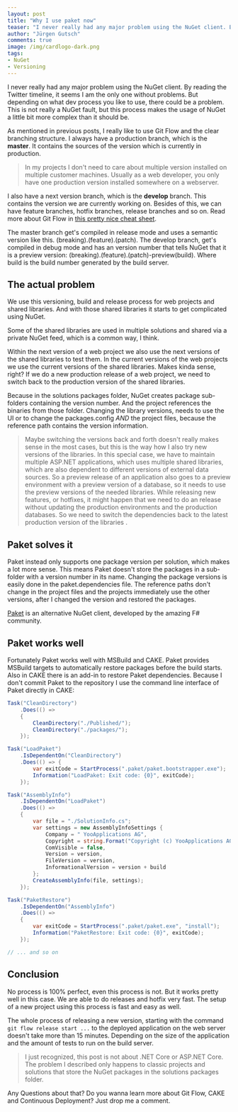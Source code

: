 ```yaml
---
layout: post
title: "Why I use paket now"
teaser: "I never really had any major problem using the NuGet client. By reading the Twitter timeline, it seems I am the only one without problems. But depending on what dev process you like to use, there could be a problem. This is not really a NuGet fault, but this process makes the usage of NuGet a little bit more complex than it should be."
author: "Jürgen Gutsch"
comments: true
image: /img/cardlogo-dark.png
tags: 
- NuGet
- Versioning
---
```


I never really had any major problem using the NuGet client. By reading the Twitter timeline, it seems I am the only one without problems. But depending on what dev process you like to use, there could be a problem. This is not really a NuGet fault, but this process makes the usage of NuGet a little bit more complex than it should be.

As mentioned in previous posts, I really like to use Git Flow and the clear branching structure. I always have a production branch, which is the **master**. It contains the sources of the version which is currently in production. 

> In my projects I don't need to care about multiple version installed on multiple customer machines. Usually as a web developer, you only have one production version installed somewhere on a webserver.

I also have a next version branch, which is the **develop** branch. This contains the version we are currently working on. Besides of this, we can have feature branches, hotfix branches, release branches and so on. Read more about Git Flow in [this pretty nice cheat sheet](http://danielkummer.github.io/git-flow-cheatsheet/).

The master branch get's compiled in release mode and  uses a semantic version like this. (breaking).(feature).(patch). The develop branch, get's compiled in debug mode and has an version number that tells NuGet that it is a preview version: (breaking).(feature).(patch)-preview(build). Where build is the build number generated by the build server.

## The actual problem

We use this versioning, build and release process for web projects and shared libraries. And with those shared libraries it starts to get complicated using NuGet.

Some of the shared libraries are used in multiple solutions and shared via a private NuGet feed, which is a common way, I think. 

Within the next version of a web project we also use the next versions of the shared libraries to test them. In the current versions of the web projects we use the current versions of the shared libraries. Makes kinda sense, right? If we do a new production release of a web project, we need to switch back to the production version of the shared libraries. 

Because in the solutions packages folder, NuGet creates package sub-folders containing the version number. And the project references the binaries from those folder. Changing the library versions, needs to use the UI or to change the packages.config _AND_ the project files, because the reference path contains the version information.

> Maybe switching the versions back and forth doesn't really makes sense in the most cases, but this is the way how I also try new versions of the libraries. In this special case, we have to maintain multiple ASP.NET applications, which uses multiple shared libraries, which are also dependent to different versions of external data sources. So a preview release of an application also goes to a preview environment with a preview version of a database, so it needs to use the preview versions of the needed libraries. While releasing new features, or hotfixes, it might happen that we need to do an release without updating the production environments and the production databases. So we need to switch the dependencies back to the latest production version of the libraries .

## Paket solves it

Paket instead only supports one package version per solution, which makes a lot more sense. This means Paket doesn't store the packages in a sub-folder with a version number in its name. Changing the package versions is easily done in the paket.dependencies file. The reference paths don't change in the project files and the projects immediately use the other versions, after I changed the version and restored the packages.

[Paket](https://fsprojects.github.io/Paket/getting-started.html) is an alternative NuGet client, developed by the amazing F# community. 

## Paket works well

Fortunately Paket works well with MSBuild and CAKE. Paket provides MSBuild targets to automatically restore packages before the build starts. Also in CAKE there is an add-in to restore Paket dependencies. Because I don't commit Paket to the repository I use the command line interface of Paket directly in CAKE:

~~~ csharp
Task("CleanDirectory")
	.Does(() =>
	{
		CleanDirectory("./Published/");
		CleanDirectory("./packages/");
	});

Task("LoadPaket")
	.IsDependentOn("CleanDirectory")
	.Does(() => {
		var exitCode = StartProcess(".paket/paket.bootstrapper.exe");
		Information("LoadPaket: Exit code: {0}", exitCode);
	});

Task("AssemblyInfo")
	.IsDependentOn("LoadPaket")
	.Does(() =>
	{
		var file = "./SolutionInfo.cs";		
		var settings = new AssemblyInfoSettings {
			Company = " YooApplications AG",
			Copyright = string.Format("Copyright (c) YooApplications AG {0}", DateTime.Now.Year),
			ComVisible = false,
			Version = version,
			FileVersion = version,
			InformationalVersion = version + build
		};
		CreateAssemblyInfo(file, settings);
	});

Task("PaketRestore")
	.IsDependentOn("AssemblyInfo")
	.Does(() => 
	{	
		var exitCode = StartProcess(".paket/paket.exe", "install");
		Information("PaketRestore: Exit code: {0}", exitCode);
	});

// ... and so on
~~~

## Conclusion

No process is 100% perfect, even this process is not. But it works pretty well in this case. We are able to do releases and hotfix very fast. The setup of a new project using this process is fast and easy as well. 

The whole process of releasing a new version, starting with the command `git flow release start ...` to the deployed application on the web server doesn't take more than 15 minutes. Depending on the size of the application and the amount of tests to run on the build server.

> I just recognized, this post is not about .NET Core or ASP.NET Core. The problem I described only happens to classic projects and solutions that store the NuGet packages in the solutions packages folder.

Any Questions about that? Do you wanna learn more about Git Flow, CAKE and Continuous Deployment? Just drop me a comment.